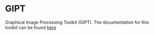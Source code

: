 # GIPT
Graphical Image Processing Toolkit (GIPT). The documentation for this toolkit can be found [here](
https://bradley-reece.gitbook.io/gipt/)
